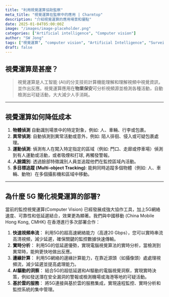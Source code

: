 ```yaml
---
title: "利用視覺運算協助監察"
meta_title: "視覺運算在監察中的應用 | Charmtop"
description: "介紹視覺運算的應用場景和優點"
date: 2025-01-04T05:00:00Z
image: "/images/image-placeholder.png"
categories: ["Artificial intelligence", "Computer vision"]
author: "SW Jong"
tags: ["視覺運算", "computer vision", "Artificial Intelligence", "Surveillance", "Object Detection"]
draft: false
---
```

## 視覺運算是甚麼？

>視覺運算是人工智能 (AI)的分支技術計算機能理解和理解視頻中視覺資訊，並作出反應。視覺運算應用在**物業保安**可分析視頻源並檢測各種活動，自動檢測出可疑活動，大大減少人手消耗。
<hr>


## 視覺運算如何降低成本

1. **物體偵測**
自動識別場景中的特定對象，例如: 人、車輛、行李或包裹。
2. **異常偵測**: 
自動偵測到異常活動或意外，例如: 陌人徘徊、侵入或可疑包裹處理。
3. **運動偵測**: 
偵測有人在闖入特定指定的區域（例如: 門口、走廊或停車場）偵測到有人運動或活動，或者吸煙和打球, 再觸發警報。
4. **人臉識別**: 
透過臉部特徵識別人員並追蹤他們在監控區域內活動。
5. **多目標追蹤 (Multi-object Tracking)**: 
能夠同時追蹤多個物體（例如: 人、車輛、動物）在多個攝影機和區域中移動。
<hr>

## 為什麼 5G 簡化視覺運算的部署?

當前的監控視覺運算(Computer Vision) 已經發展成強大協作工具，加上5G網絡速度、可靠性和低延遲結合，效果更為顯著。我們與中國移動 (China Mobile Hong Kong, CMHK) 在香港進行多次部署合作：

1. **快速視頻串流**：
利用5G的超高速網絡能力（高達20 Gbps），您可以實時串流高清視頻，減少延遲，確保關鍵的監控數據快速傳輸。
2. **實時分析**：
利用5G的低延遲優勢，實現電腦視覺算法的實時分析，當檢測到異常時，能夠更快地做出反應。
3. **邊緣計算**：
利用5G網絡的邊緣計算能力，在靠近源頭（如攝像頭）處處理視頻流，減少延遲並提高處理能力。
4. **AI驅動的洞察**：
結合5G的超低延遲和AI驅動的電腦視覺洞察，實現實時決策，例如發送潛在安全漏洞的警報或檢測機場或海港等地的可疑活動。
5. **基於雲的服務**：
將5G連接與基於雲的服務集成，實現遠程監控、實時分析和監控系統的集中管理。
